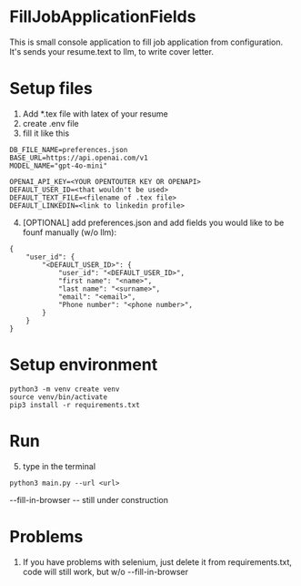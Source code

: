 # FillJobApplicationFields
This is small console application to fill job application from configuration. It's sends your resume.text to llm, to write cover letter.

# Setup files
1. Add *.tex file with latex of your resume
2. create .env file
3. fill it like this 

```
DB_FILE_NAME=preferences.json
BASE_URL=https://api.openai.com/v1
MODEL_NAME="gpt-4o-mini"

OPENAI_API_KEY=<YOUR OPENTOUTER KEY OR OPENAPI>
DEFAULT_USER_ID=<that wouldn't be used>
DEFAULT_TEXT_FILE=<filename of .tex file>
DEFAULT_LINKEDIN=<link to linkedin profile>

```

4. [OPTIONAL] add preferences.json and add fields you would like to be founf manually (w/o llm): 

```
{
    "user_id": {
        "<DEFAULT_USER_ID>": {
            "user_id": "<DEFAULT_USER_ID>",
            "first name": "<name>",
            "last name": "<surname>",
            "email": "<email>",
            "Phone number": "<phone number>",
        }
    }
}

```

# Setup environment
```
python3 -m venv create venv
source venv/bin/activate
pip3 install -r requirements.txt 

```

# Run
5. type in the terminal

```
python3 main.py --url <url>

```

--fill-in-browser -- still under construction



# Problems
1. If you have problems with selenium, just delete it from requirements.txt, code will still work, but w/o --fill-in-browser